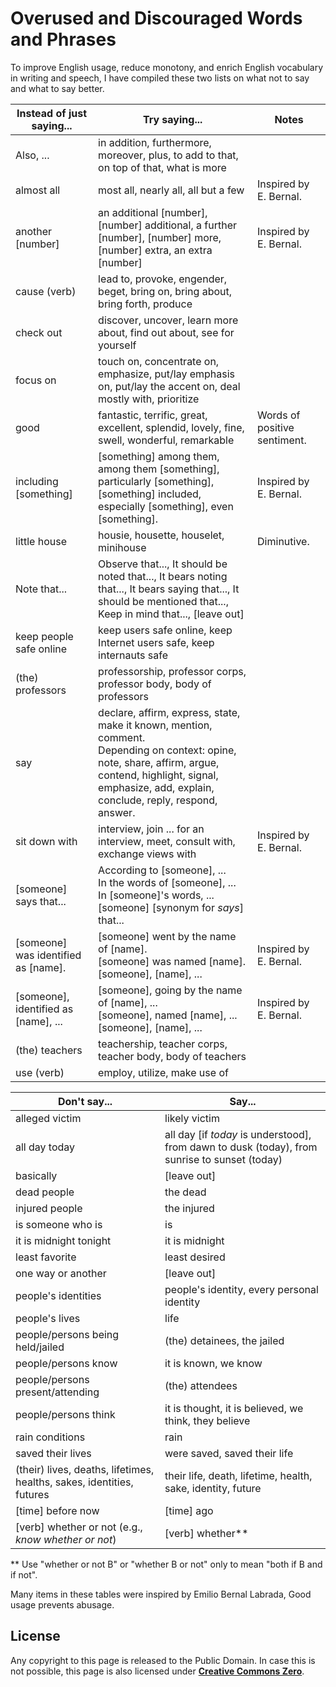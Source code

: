 # Overused and Discouraged Words and Phrases

To improve English usage, reduce monotony, and enrich English vocabulary in writing and speech, I have compiled these two lists on what not to say and what to say better.

| Instead of just saying... | Try saying... | Notes |
 --- | --- | -- |
| Also, ... | in addition, furthermore, moreover, plus, to add to that, on top of that, what is more | |
| almost all | most all, nearly all, all but a few | Inspired by E. Bernal. |
| another [number] | an additional [number], [number] additional, a further [number], [number] more, [number] extra, an extra [number] | Inspired by E. Bernal. |
| cause (verb) | lead to, provoke, engender, beget, bring on, bring about, bring forth, produce | |
| check out | discover, uncover, learn more about, find out about, see for yourself | |
| focus on | touch on, concentrate on, emphasize, put/lay emphasis on, put/lay the accent on, deal mostly with, prioritize | |
| good | fantastic, terrific, great, excellent, splendid, lovely, fine, swell, wonderful, remarkable | Words of positive sentiment. |
| including [something] | [something] among them, among them [something], particularly [something], [something] included, especially [something], even [something]. | Inspired by E. Bernal. |
| little house | housie, housette, houselet, minihouse | Diminutive. |
| Note that... | Observe that..., It should be noted that..., It bears noting that..., It bears saying that..., It should be mentioned that..., Keep in mind that..., [leave out] | |
| keep people safe online | keep users safe online, keep Internet users safe, keep internauts safe | |
| (the) professors | professorship, professor corps, professor body, body of professors | |
| say | declare, affirm, express, state, make it known, mention, comment.<br>Depending on context: opine, note, share, affirm, argue, contend, highlight, signal, emphasize, add, explain, conclude, reply, respond, answer. | |
| sit down with | interview, join ... for an interview, meet, consult with, exchange views with | Inspired by E. Bernal. |
| [someone] says that... | According to [someone], ...<br>In the words of [someone], ...<br>In [someone]'s words, ...<br>[someone] [synonym for _says_] that... | |
| [someone] was identified as [name]. | [someone] went by the name of [name].<br>[someone] was named [name].<br>[someone], [name], ... | Inspired by E. Bernal. |
| [someone], identified as [name], ... | [someone], going by the name of [name], ...<br>[someone], named [name], ...<br>[someone], [name], ... | Inspired by E. Bernal. |
| (the) teachers | teachership, teacher corps, teacher body, body of teachers | |
| use (verb) | employ, utilize, make use of | |

| Don't say... | Say... |
 --- | --- |
| alleged victim | likely victim |
| all day today | all day [if _today_ is understood], from dawn to dusk (today), from sunrise to sunset (today) |
| basically | [leave out] |
| dead people | the dead |
| injured people | the injured |
| is someone who is | is |
| it is midnight tonight | it is midnight |
| least favorite | least desired |
| one way or another | [leave out] |
| people's identities | people's identity, every personal identity |
| people's lives | life |
| people/persons being held/jailed | (the) detainees, the jailed |
| people/persons know | it is known, we know |
| people/persons present/attending | (the) attendees |
| people/persons think | it is thought, it is believed, we think, they believe |
| rain conditions | rain |
| saved their lives | were saved, saved their life |
| (their) lives, deaths, lifetimes, healths, sakes, identities, futures | their life, death, lifetime, health, sake, identity, future |
| [time] before now | [time] ago |
| [verb] whether or not (e.g., _know whether or not_) | [verb] whether\*\* |

\*\* Use "whether or not B" or "whether B or not" only to mean "both if B and if not".

Many items in these tables were inspired by Emilio Bernal Labrada, Good usage prevents abusage.

<a id=License></a>

## License

Any copyright to this page is released to the Public Domain.  In case this is not possible, this page is also licensed under [**Creative Commons Zero**](https://creativecommons.org/publicdomain/zero/1.0/).
